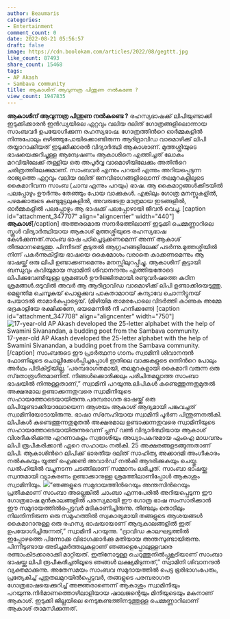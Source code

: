 ```yaml
---
author: Beaumaris
categories:
- Entertainment
comment_count: 0
date: 2022-08-21 05:56:57
draft: false
image: https://cdn.boolokam.com/articles/2022/08/gegttt.jpg
like_count: 87493
share_count: 15468
tags:
- AP Akash
- Sambava community
title: ആകാശിന് ആവുന്നത്ര പിന്തുണ നല്‍കണ്ടേ ?
view_count: 1947835
---
```


**ആകാശിന് ആവുന്നത്ര പിന്തുണ നല്‍കണ്ടെ ?** രഹസ്യഭാഷക്ക് ലിപിയുണ്ടാക്കി ഇടുക്കിക്കാരൻ ഇന്‍ഡ്യയിലെ ഏറ്റവും വലിയ ദലിത് ഗോത്രങ്ങളിലൊന്നായ സാംബവര്‍ ഉപയോഗിക്കുന്ന രഹസ്യഭാഷ. ഗോത്രത്തിന്‍റെ ഓര്‍മ്മകളില്‍ നിന്നുപോലും ഒഴിഞ്ഞുപോയിക്കൊണ്ടിരുന്ന ആദിദ്രാവിഡ വാമൊഴിക്ക് ലിപി തയ്യാറാക്കിയത് ഇടുക്കിക്കാരന്‍ വിദ്യാര്‍ത്ഥി ആകാശാണ്. മുത്തശ്ശിയുടെ ഭാഷയെക്കുറിച്ചുള്ള ആന്വേഷണം ആകാശിനെ എത്തിച്ചത് ലോകം മറവിയിലേക്ക് തള്ളിയ ഒരു അപൂര്‍വ്വ വാമൊഴിയിലേക്കും അതിന്‍റെ ചരിത്രത്തിലേക്കുമാണ്. സാംബവര്‍ എന്നും പറയര്‍ എന്നും അറിയപ്പെടുന്ന രാജ്യത്തെ ഏറ്റവും വലിയ ദലിത് ജനവിഭാഗങ്ങളിലൊന്ന് തലമുറകളിലൂടെ കൈമാറിവന്ന സാംബ (ചാമ്പ എന്നും പറയും) ഭാഷ. ആ കൈമാറ്റങ്ങള്‍ക്കിടയില്‍ പലപ്പോഴും ഊര്‍ന്നും തേഞ്ഞും പോയ വാക്കുകള്‍. എങ്കിലും ഗോത്ര മനസ്സുകളില്‍, പഴമക്കാരുടെ കണ്ടുമുട്ടലുകളില്‍, അവരുടേതു മാത്രമായ ഇടങ്ങളില്‍, ഓര്‍മ്മകളില്‍ പലപ്പോഴും ആ ഭാഷക്ക് പലപ്പോഴായി ജീവന്‍ വെച്ചു. [caption id="attachment_347707" align="aligncenter" width="440"] **ആകാശ്**[/caption] അത്തരമൊരു സന്ദര്‍ഭത്തിലാണ് ഇടുക്കി ചെമ്മണ്ണാറിലെ സ്കൂള്‍ വിദ്യാര്‍ത്ഥിയായ ആകാശ് മുത്തശ്ശിയുടെ രഹസ്യഭാഷ കേള്‍ക്കുന്നത്.സാംബ ഭാഷ പഠിച്ചെടുക്കണമെന്ന് അന്ന് ആകാശ് തീരുമാനമെടുത്തു. പിന്നീടത് കൂടുതല്‍ ആഗ്രഹങ്ങളിലേക്ക് പടര്‍ന്നു.മുത്തശ്ശിയില്‍ നിന്ന് പകര്‍ന്നുകിട്ടിയ ഭാഷയെ കൈമോശം വരാതെ കാക്കണമെന്നും ആ ഭാഷയ്ക്ക് ഒരു ലിപി ഉണ്ടാക്കണമെന്നും മനസ്സിലുറപ്പിച്ചു. ആകാശിന് കൂട്ടായി ബന്ധുവും കവിയുമായ സ്വാമിനി ശിവാനന്ദനും എത്തിയതോടെ ലിപിക്കുവേണ്ടിയുള്ള ശ്രമങ്ങള്‍ ഊര്‍ജ്ജിതമായി.രണ്ടുവര്‍ഷത്തെ കഠിന ശ്രമങ്ങള്‍.ഒടുവില്‍ അവര്‍ ആ ആദിദ്രാവിഡ വാമൊഴിക്ക് ലിപി ഉണ്ടാക്കിയെടുത്തു. മെളുന്തിമ ചെമ്പൂകയ് പൊളുക്കുവ പാകതാമാറയ്‌ കന്യാവേ ചൊന്നിട്ടുനയ് പേയാടല്‍ താമാര്‍കുപ്പാട്ടെയ്. (മിഴിയിമ താമരപോലെ വിടര്‍ത്തി കാണുക അമ്മേ ഭദ്രകാളിയേ രക്ഷിക്കണേ, ഭയമെന്നില്‍ നീ ഹനിക്കണേ) [caption id="attachment_347708" align="aligncenter" width="750"]![17-year-old AP Akash developed the 25-letter alphabet with the help of Swamini Sivanandan, a budding poet from the Sambava community.](https://cdn.boolokam.com/articles/2022/08/gegttt.jpg) 17-year-old AP Akash developed the 25-letter alphabet with the help of Swamini Sivanandan, a budding poet from the Sambava community.[/caption] സാംബരുടെ ഈ പ്രാര്‍ത്ഥനാ ഗാനം സ്വാമിനി ശിവാനന്ദന്‍ ഫോണിലൂടെ ചൊല്ലിക്കേള്‍പ്പിച്ചപ്പോള്‍ ഇതിലെ വാക്കുകളുടെ ഒന്നിന്‍റെ പോലും അര്‍ഥം പിടികിട്ടിയില്ല. ‘പരമ്പരാഗതമായി, തലമുറകളായി കൈമാറി വരുന്ന ഒരു സ്‌തോത്രഗീതമാണിത്. നിങ്ങള്‍ക്കൊരിക്കലും പരിചിതമല്ലാത്ത സാംബാ ഭാഷയില്‍ നിന്നുള്ളതാണ്,” സ്വാമിനി പറയുന്നു.ലിപികള്‍ കണ്ടെത്തുന്നതുമുതല്‍ അക്ഷരമാല ഉണ്ടാക്കുന്നതുവരെ സ്വാമിനിയുടെ സഹായത്തോടെയായിരുന്നു.പരമ്പരാഗത ഭാഷയ്ക്ക് ഒരു ലിപിയുണ്ടാക്കിയാലോയെന്ന ആശയം ആകാശ് ആദ്യമായി പങ്കുവച്ചത് സ്വാമിനിയോടായിരുന്നു. ഭാഷാ സ്‌നേഹിയായ സ്വാമിനി പൂര്‍ണ പിന്തുണനല്‍കി. ലിപികള്‍ കണ്ടെത്തുന്നതുമുതല്‍ അക്ഷരമാല ഉണ്ടാക്കുന്നതുവരെ സ്വാമിനിയുടെ സഹായത്തോടെയായിരുന്നുവെന്ന് പ്ലസ് വണ്‍ വിദ്യാര്‍ത്ഥിയായ ആകാശ് വിശദീകരിക്കുന്നു എറണാകുളം സ്വദേശിയും അധ്യാപകനുമായ എംഐ മാധവനും ലിപി രൂപീകരിക്കാന്‍ ഏറെ സഹായം നല്‍കി. 25 അക്ഷരങ്ങളടങ്ങുന്നതാണ് ലിപി. ആകാശിന്‍റെ ലിപിക്ക് ഭാരതീയ ദലിത് സാഹിത്യ അക്കാദമി അംഗീകാരം നല്‍കുകയും യൂത്ത് ഐക്കണ്‍ അവാര്‍ഡ് നല്‍കി ആദരിക്കുകയും ചെയ്തു. ഡല്‍ഹിയില്‍ വച്ചുനടന്ന ചടങ്ങിലാണ് സമ്മാനം ലഭിച്ചത്. സാംബാ ഭാഷയ്ക്കു സ്വന്തമായി വ്യാകരണം ഉണ്ടാക്കാനുള്ള ശ്രമത്തിലാണിപ്പോള്‍ ആകാശും സ്വാമിനിയും. ![](https://cdn.boolokam.com/articles/2022/08/cacv.jpg)“ഞങ്ങളുടെ സമുദായത്തിന്‍റെയും അന്തസിന്‍റെയും പ്രതീകമാണ് സാംബാ അല്ലെങ്കില്‍ ചാംബാ എന്നപേരില്‍ അറിയപ്പെടുന്ന ഈ ഗോത്രഭാഷ.മുന്‍കാലങ്ങളില്‍ പരസ്യമായി ഈ ഗോത്ര ഭാഷ സംസാരിക്കാന്‍ ഈ സമുദായത്തില്‍പ്പെട്ടവര്‍ മടികാണിച്ചിരുന്നു. തീണ്ടലും തൊടീലും നിലനിന്നിരുന്ന ഒരു സമൂഹത്തില്‍ സ്വകാര്യമായി തങ്ങളുടെ ആശയങ്ങള്‍ കൈമാറാനുള്ള ഒരു രഹസ്യ ഭാഷയായാണ് ആദ്യകാലങ്ങളില്‍ ഇത് ഉപയോഗിച്ചിരുന്നത്,” സ്വാമിനി പറയുന്നു. “ദ്രാവിഡ കാലഘട്ടത്തില്‍ ഇപ്പോഴത്തെ പിന്നോക്ക വിഭാഗക്കാര്‍ക്കു മതിയായ അന്തസുണ്ടായിരുന്നു. പിന്നീടുണ്ടായ അടിച്ചമര്‍ത്തലുകളാണ് ഞങ്ങളെപ്പോലുള്ളവരെ രണ്ടാംകിടക്കാരാക്കി മാറ്റിയത്. ഇതിനോടുള്ള ചെറുത്തുനില്‍പ്പുകൂടിയാണ് സാംബാ ഭാഷയ്ക്കു ലിപി രൂപീകരിച്ചതിലൂടെ ഞങ്ങള്‍ ലക്ഷ്യമിടുന്നത്,” സ്വാമിനി ശിവാനന്ദന്‍ വ്യക്തമാക്കുന്നു. അതേസമയം സാംബവ സമുദായത്തില്‍ പെട്ട ഭൂരിഭാഗംപേരും, പ്രത്യേകിച്ച് പുതുതലമുറയില്‍പ്പെട്ടവര്‍, തങ്ങളുടെ പരമ്പരാഗത ഗോത്രഭാഷയെക്കുറിച്ച് അജ്ഞരാണെന്ന് ആകാശും സ്വാമിനിയും പറയുന്നു.നിര്‍മാണത്തൊഴിലാളിയായ ഷാലജന്റെയും മിനിയുടെയും മകനാണ് ആകാശ്. ഇടുക്കി ജില്ലയിലെ നെടുങ്കണ്ടത്തിനടുത്തുള്ള ചെമ്മണ്ണാറിലാണ് ആകാശ് താമസിക്കുന്നത്.